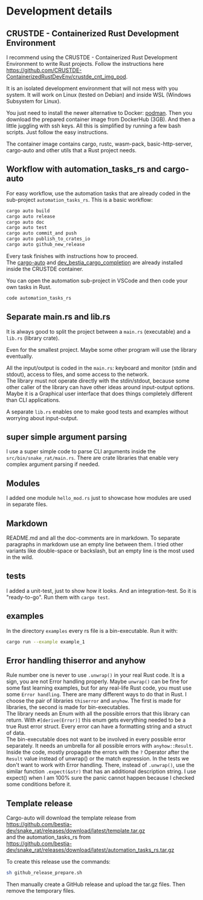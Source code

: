 # Development details

## CRUSTDE - Containerized Rust Development Environment

I recommend using the CRUSTDE - Containerized Rust Development Environment to write Rust projects. Follow the instructions here <https://github.com/CRUSTDE-ContainerizedRustDevEnv/crustde_cnt_img_pod>.  

It is an isolated development environment that will not mess with you system.
It will work on Linux (tested on Debian) and inside WSL (Windows Subsystem for Linux).

You just need to install the newer alternative to Docker: [podman](https://podman.io/). Then you download the prepared container image from DockerHub (3GB). And then a little juggling with ssh keys. All this is simplified by running a few bash scripts. Just follow the easy instructions.  

The container image contains cargo, rustc, wasm-pack, basic-http-server, cargo-auto and other utils that a Rust project needs.  

## Workflow with automation_tasks_rs and cargo-auto

For easy workflow, use the automation tasks that are already coded in the sub-project `automation_tasks_rs`. This is a basic workflow:

```bash
cargo auto build
cargo auto release
cargo auto doc
cargo auto test
cargo auto commit_and push
cargo auto publish_to_crates_io
cargo auto github_new_release
```

Every task finishes with instructions how to proceed.  
The [cargo-auto](https://github.com/automation-tasks-rs/cargo-auto) and [dev_bestia_cargo_completion](https://github.com/automation-tasks-rs/dev_bestia_cargo_completion) are already installed inside the CRUSTDE container.

You can open the automation sub-project in VSCode and then code your own tasks in Rust.

```bash
code automation_tasks_rs
```

## Separate main.rs and lib.rs

It is always good to split the project between a `main.rs` (executable) and a `lib.rs` (library crate).

Even for the smallest project. Maybe some other program will use the library eventually.

All the input/output is coded in the `main.rs`: keyboard and monitor (stdin and stdout), access to files, and some access to the network.  
The library must not operate directly with the stdin/stdout, because some other caller of the library can have other ideas around input-output options. Maybe it is a Graphical user interface that does things completely different than CLI applications.

A separate `lib.rs` enables one to make good tests and examples without worrying about input-output.

## super simple argument parsing

I use a super simple code to parse CLI arguments inside the `src/bin/snake_rat/main.rs`. There are crate libraries that enable very complex argument parsing if needed.

## Modules

I added one module `hello_mod.rs` just to showcase how modules are used in separate files.

## Markdown

README.md and all the doc-comments are in markdown. To separate paragraphs in markdown use an empty line between them.
I tried other variants like double-space or backslash, but an empty line is the most used in the wild.

## tests

I added a unit-test, just to show how it looks. And an integration-test. So it is "ready-to-go".
Run them with `cargo test`.

## examples

In the directory `examples` every rs file is a bin-executable.
Run it with:

```bash
cargo run --example example_1
```

## Error handling thiserror and anyhow

Rule number one is never to use `.unwrap()` in your real Rust code. It is a sign, you are not Error handling properly.
Maybe `unwrap()` can be fine for some fast learning examples, but for any real-life Rust code, you must use some `Error handling`. There are many different ways to do that in Rust. I choose the pair of libraries `thiserror` and `anyhow`. The first is made for libraries, the second is made for bin-executables.  
The library needs an Enum with all the possible errors that this library can return. With `#[derive(Error)]` this enum gets everything needed to be a true Rust error struct. Every error can have a formatting string and a struct of data.  
The bin-executable does not want to be involved in every possible error separately. It needs an umbrella for all possible errors with `anyhow::Result`.  
Inside the code, mostly propagate the errors with the `?` Operator after the `Result` value instead of unwrap() or the match expression.
In the tests we don't want to work with Error handling. There, instead of `.unwrap()`, use the similar function `.expect(&str)` that has an additional description string. I use expect() when I am 100% sure the panic cannot happen because I checked some conditions before it.  

## Template release

Cargo-auto will download the template release from  
<https://github.com/bestia-dev/snake_rat/releases/download/latest/template.tar.gz>  
and the automation_tasks_rs from  
<https://github.com/bestia-dev/snake_rat/releases/download/latest/automation_tasks_rs.tar.gz>

To create this release use the commands:

```bash
sh github_release_prepare.sh
```

Then manually create a GitHub release and upload the tar.gz files.
Then remove the temporary files.
